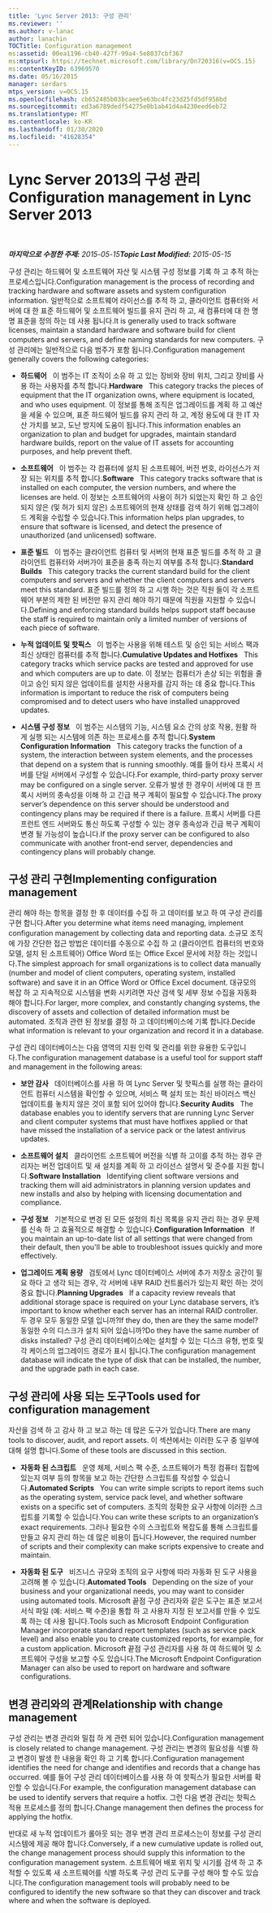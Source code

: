 ```yaml
---
title: 'Lync Server 2013: 구성 관리'
ms.reviewer: ''
ms.author: v-lanac
author: lanachin
TOCTitle: Configuration management
ms:assetid: 00ea1196-cb40-427f-99a4-5e8037cbf367
ms:mtpsurl: https://technet.microsoft.com/library/Dn720316(v=OCS.15)
ms:contentKeyID: 63969570
ms.date: 05/16/2015
manager: serdars
mtps_version: v=OCS.15
ms.openlocfilehash: cb652485b03bcaee5e63bc4fc23d25fd5df958bd
ms.sourcegitcommit: ed3a6789dedf54275e0b1ab41d4a4230eed6eb72
ms.translationtype: MT
ms.contentlocale: ko-KR
ms.lasthandoff: 01/30/2020
ms.locfileid: "41628354"
---
```

<div data-xmlns="http://www.w3.org/1999/xhtml">

<div class="topic" data-xmlns="http://www.w3.org/1999/xhtml" data-msxsl="urn:schemas-microsoft-com:xslt" data-cs="https://msdn.microsoft.com/">

<div data-asp="https://msdn2.microsoft.com/asp">

# <a name="configuration-management-in-lync-server-2013"></a><span data-ttu-id="db03e-102">Lync Server 2013의 구성 관리</span><span class="sxs-lookup"><span data-stu-id="db03e-102">Configuration management in Lync Server 2013</span></span>

</div>

<div id="mainSection">

<div id="mainBody">

<span> </span>

<span data-ttu-id="db03e-103">_**마지막으로 수정한 주제:** 2015-05-15_</span><span class="sxs-lookup"><span data-stu-id="db03e-103">_**Topic Last Modified:** 2015-05-15_</span></span>

<span data-ttu-id="db03e-104">구성 관리는 하드웨어 및 소프트웨어 자산 및 시스템 구성 정보를 기록 하 고 추적 하는 프로세스입니다.</span><span class="sxs-lookup"><span data-stu-id="db03e-104">Configuration management is the process of recording and tracking hardware and software assets and system configuration information.</span></span> <span data-ttu-id="db03e-105">일반적으로 소프트웨어 라이선스를 추적 하 고, 클라이언트 컴퓨터와 서버에 대 한 표준 하드웨어 및 소프트웨어 빌드를 유지 관리 하 고, 새 컴퓨터에 대 한 명명 표준을 정의 하는 데 사용 됩니다.</span><span class="sxs-lookup"><span data-stu-id="db03e-105">It is generally used to track software licenses, maintain a standard hardware and software build for client computers and servers, and define naming standards for new computers.</span></span> <span data-ttu-id="db03e-106">구성 관리에는 일반적으로 다음 범주가 포함 됩니다.</span><span class="sxs-lookup"><span data-stu-id="db03e-106">Configuration management generally covers the following categories:</span></span>

  - <span data-ttu-id="db03e-107">**하드웨어**   이 범주는 IT 조직이 소유 하 고 있는 장비와 장비 위치, 그리고 장비를 사용 하는 사용자를 추적 합니다.</span><span class="sxs-lookup"><span data-stu-id="db03e-107">**Hardware**   This category tracks the pieces of equipment that the IT organization owns, where equipment is located, and who uses equipment.</span></span> <span data-ttu-id="db03e-108">이 정보를 통해 조직은 업그레이드를 계획 하 고 예산을 세울 수 있으며, 표준 하드웨어 빌드를 유지 관리 하 고, 계정 용도에 대 한 IT 자산 가치를 보고, 도난 방지에 도움이 됩니다.</span><span class="sxs-lookup"><span data-stu-id="db03e-108">This information enables an organization to plan and budget for upgrades, maintain standard hardware builds, report on the value of IT assets for accounting purposes, and help prevent theft.</span></span>

  - <span data-ttu-id="db03e-109">**소프트웨어**   이 범주는 각 컴퓨터에 설치 된 소프트웨어, 버전 번호, 라이선스가 저장 되는 위치를 추적 합니다.</span><span class="sxs-lookup"><span data-stu-id="db03e-109">**Software**   This category tracks software that is installed on each computer, the version numbers, and where the licenses are held.</span></span> <span data-ttu-id="db03e-110">이 정보는 소프트웨어의 사용이 허가 되었는지 확인 하 고 승인 되지 않은 (및 허가 되지 않은) 소프트웨어의 현재 상태를 검색 하기 위해 업그레이드 계획을 수립할 수 있습니다.</span><span class="sxs-lookup"><span data-stu-id="db03e-110">This information helps plan upgrades, to ensure that software is licensed, and detect the presence of unauthorized (and unlicensed) software.</span></span>

  - <span data-ttu-id="db03e-111">**표준 빌드**   이 범주는 클라이언트 컴퓨터 및 서버의 현재 표준 빌드를 추적 하 고 클라이언트 컴퓨터와 서버가이 표준을 충족 하는지 여부를 추적 합니다.</span><span class="sxs-lookup"><span data-stu-id="db03e-111">**Standard Builds**   This category tracks the current standard build for the client computers and servers and whether the client computers and servers meet this standard.</span></span> <span data-ttu-id="db03e-112">표준 빌드를 정의 하 고 시행 하는 것은 직원 들이 각 소프트웨어 부분의 제한 된 버전만 유지 관리 해야 하기 때문에 직원을 지원할 수 있습니다.</span><span class="sxs-lookup"><span data-stu-id="db03e-112">Defining and enforcing standard builds helps support staff because the staff is required to maintain only a limited number of versions of each piece of software.</span></span>

  - <span data-ttu-id="db03e-113">**누적 업데이트 및 핫픽스**   이 범주는 사용을 위해 테스트 및 승인 되는 서비스 팩과 최신 상태인 컴퓨터를 추적 합니다.</span><span class="sxs-lookup"><span data-stu-id="db03e-113">**Cumulative Updates and Hotfixes**   This category tracks which service packs are tested and approved for use and which computers are up to date.</span></span> <span data-ttu-id="db03e-114">이 정보는 컴퓨터가 손상 되는 위험을 줄이고 승인 되지 않은 업데이트를 설치한 사용자를 감지 하는 데 중요 합니다.</span><span class="sxs-lookup"><span data-stu-id="db03e-114">This information is important to reduce the risk of computers being compromised and to detect users who have installed unapproved updates.</span></span>

  - <span data-ttu-id="db03e-115">**시스템 구성 정보**   이 범주는 시스템의 기능, 시스템 요소 간의 상호 작용, 원활 하 게 실행 되는 시스템에 의존 하는 프로세스를 추적 합니다.</span><span class="sxs-lookup"><span data-stu-id="db03e-115">**System Configuration Information**   This category tracks the function of a system, the interaction between system elements, and the processes that depend on a system that is running smoothly.</span></span> <span data-ttu-id="db03e-116">예를 들어 타사 프록시 서버를 단일 서버에서 구성할 수 있습니다.</span><span class="sxs-lookup"><span data-stu-id="db03e-116">For example, third-party proxy server may be configured on a single server.</span></span> <span data-ttu-id="db03e-117">오류가 발생 한 경우이 서버에 대 한 프록시 서버의 종속성을 이해 하 고 긴급 복구 계획이 필요할 수 있습니다.</span><span class="sxs-lookup"><span data-stu-id="db03e-117">The proxy server’s dependence on this server should be understood and contingency plans may be required if there is a failure.</span></span> <span data-ttu-id="db03e-118">프록시 서버를 다른 프런트 엔드 서버와도 통신 하도록 구성할 수 있는 경우 종속성과 긴급 복구 계획이 변경 될 가능성이 높습니다.</span><span class="sxs-lookup"><span data-stu-id="db03e-118">If the proxy server can be configured to also communicate with another front-end server, dependencies and contingency plans will probably change.</span></span>

<div>

## <a name="implementing-configuration-management"></a><span data-ttu-id="db03e-119">구성 관리 구현</span><span class="sxs-lookup"><span data-stu-id="db03e-119">Implementing configuration management</span></span>

<span data-ttu-id="db03e-120">관리 해야 하는 항목을 결정 한 후 데이터를 수집 하 고 데이터를 보고 하 여 구성 관리를 구현 합니다.</span><span class="sxs-lookup"><span data-stu-id="db03e-120">After you determine what items need managing, implement configuration management by collecting data and reporting data.</span></span> <span data-ttu-id="db03e-121">소규모 조직에 가장 간단한 접근 방법은 데이터를 수동으로 수집 하 고 (클라이언트 컴퓨터의 번호와 모델, 설치 된 소프트웨어) Office Word 또는 Office Excel 문서에 저장 하는 것입니다.</span><span class="sxs-lookup"><span data-stu-id="db03e-121">The simplest approach for small organizations is to collect data manually (number and model of client computers, operating system, installed software) and save it in an Office Word or Office Excel document.</span></span> <span data-ttu-id="db03e-122">대규모의 복잡 하 고 지속적으로 시스템을 변화 시키려면 자산 검색 및 세부 정보 수집을 자동화 해야 합니다.</span><span class="sxs-lookup"><span data-stu-id="db03e-122">For larger, more complex, and constantly changing systems, the discovery of assets and collection of detailed information must be automated.</span></span> <span data-ttu-id="db03e-123">조직과 관련 된 정보를 결정 하 고 데이터베이스에 기록 합니다.</span><span class="sxs-lookup"><span data-stu-id="db03e-123">Decide what information is relevant to your organization and record it in a database.</span></span>

<span data-ttu-id="db03e-124">구성 관리 데이터베이스는 다음 영역의 지원 인력 및 관리를 위한 유용한 도구입니다.</span><span class="sxs-lookup"><span data-stu-id="db03e-124">The configuration management database is a useful tool for support staff and management in the following areas:</span></span>

  - <span data-ttu-id="db03e-125">**보안 감사**   데이터베이스를 사용 하 여 Lync Server 및 핫픽스를 실행 하는 클라이언트 컴퓨터 시스템을 확인할 수 있으며, 서비스 팩 설치 또는 최신 바이러스 백신 업데이트를 놓치지 않은 것이 포함 되어 있어야 합니다.</span><span class="sxs-lookup"><span data-stu-id="db03e-125">**Security Audits**   The database enables you to identify servers that are running Lync Server and client computer systems that must have hotfixes applied or that have missed the installation of a service pack or the latest antivirus updates.</span></span>

  - <span data-ttu-id="db03e-126">**소프트웨어 설치**   클라이언트 소프트웨어 버전을 식별 하 고이를 추적 하는 경우 관리자는 버전 업데이트 및 새 설치를 계획 하 고 라이선스 설명서 및 준수를 지원 합니다.</span><span class="sxs-lookup"><span data-stu-id="db03e-126">**Software Installation**   Identifying client software versions and tracking them will aid administrators in planning version updates and new installs and also by helping with licensing documentation and compliance.</span></span>

  - <span data-ttu-id="db03e-127">**구성 정보**   기본적으로 변경 된 모든 설정의 최신 목록을 유지 관리 하는 경우 문제를 신속 하 고 효율적으로 해결할 수 있습니다.</span><span class="sxs-lookup"><span data-stu-id="db03e-127">**Configuration Information**   If you maintain an up-to-date list of all settings that were changed from their default, then you'll be able to troubleshoot issues quickly and more effectively.</span></span>

  - <span data-ttu-id="db03e-128">**업그레이드 계획 용량**   검토에서 Lync 데이터베이스 서버에 추가 저장소 공간이 필요 하다 고 생각 되는 경우, 각 서버에 내부 RAID 컨트롤러가 있는지 확인 하는 것이 중요 합니다.</span><span class="sxs-lookup"><span data-stu-id="db03e-128">**Planning Upgrades**   If a capacity review reveals that additional storage space is required on your Lync database servers, it’s important to know whether each server has an internal RAID controller.</span></span> <span data-ttu-id="db03e-129">두 경우 모두 동일한 모델 입니까?</span><span class="sxs-lookup"><span data-stu-id="db03e-129">If they do, then are they the same model?</span></span> <span data-ttu-id="db03e-130">동일한 수의 디스크가 설치 되어 있습니까?</span><span class="sxs-lookup"><span data-stu-id="db03e-130">Do they have the same number of disks installed?</span></span> <span data-ttu-id="db03e-131">구성 관리 데이터베이스에는 설치할 수 있는 디스크 유형, 번호 및 각 케이스의 업그레이드 경로가 표시 됩니다.</span><span class="sxs-lookup"><span data-stu-id="db03e-131">The configuration management database will indicate the type of disk that can be installed, the number, and the upgrade path in each case.</span></span>

</div>

<div>

## <a name="tools-used-for-configuration-management"></a><span data-ttu-id="db03e-132">구성 관리에 사용 되는 도구</span><span class="sxs-lookup"><span data-stu-id="db03e-132">Tools used for configuration management</span></span>

<span data-ttu-id="db03e-133">자산을 검색 하 고 감사 하 고 보고 하는 데 많은 도구가 있습니다.</span><span class="sxs-lookup"><span data-stu-id="db03e-133">There are many tools to discover, audit, and report assets.</span></span> <span data-ttu-id="db03e-134">이 섹션에서는 이러한 도구 중 일부에 대해 설명 합니다.</span><span class="sxs-lookup"><span data-stu-id="db03e-134">Some of these tools are discussed in this section.</span></span>

  - <span data-ttu-id="db03e-135">**자동화 된 스크립트**   운영 체제, 서비스 팩 수준, 소프트웨어가 특정 컴퓨터 집합에 있는지 여부 등의 항목을 보고 하는 간단한 스크립트를 작성할 수 있습니다.</span><span class="sxs-lookup"><span data-stu-id="db03e-135">**Automated Scripts**   You can write simple scripts to report items such as the operating system, service pack level, and whether software exists on a specific set of computers.</span></span> <span data-ttu-id="db03e-136">조직의 정확한 요구 사항에 이러한 스크립트를 기록할 수 있습니다.</span><span class="sxs-lookup"><span data-stu-id="db03e-136">You can write these scripts to an organization’s exact requirements.</span></span> <span data-ttu-id="db03e-137">그러나 필요한 수의 스크립트와 복잡도를 통해 스크립트를 만들고 유지 관리 하는 데 많은 비용이 듭니다.</span><span class="sxs-lookup"><span data-stu-id="db03e-137">However, the required number of scripts and their complexity can make scripts expensive to create and maintain.</span></span>

  - <span data-ttu-id="db03e-138">**자동화 된 도구**   비즈니스 규모와 조직의 요구 사항에 따라 자동화 된 도구 사용을 고려해 볼 수 있습니다.</span><span class="sxs-lookup"><span data-stu-id="db03e-138">**Automated Tools**   Depending on the size of your business and your organizational needs, you may want to consider using automated tools.</span></span> <span data-ttu-id="db03e-139">Microsoft 끝점 구성 관리자와 같은 도구는 표준 보고서 서식 파일 (예: 서비스 팩 수준)을 통합 하 고 사용자 지정 된 보고서를 만들 수 있도록 하는 데 사용 됩니다.</span><span class="sxs-lookup"><span data-stu-id="db03e-139">Tools such as Microsoft Endpoint Configuration Manager incorporate standard report templates (such as service pack level) and also enable you to create customized reports, for example, for a custom application.</span></span> <span data-ttu-id="db03e-140">Microsoft 끝점 구성 관리자를 사용 하 여 하드웨어 및 소프트웨어 구성을 보고할 수도 있습니다.</span><span class="sxs-lookup"><span data-stu-id="db03e-140">The Microsoft Endpoint Configuration Manager can also be used to report on hardware and software configurations.</span></span>

</div>

<div>

## <a name="relationship-with-change-management"></a><span data-ttu-id="db03e-141">변경 관리와의 관계</span><span class="sxs-lookup"><span data-stu-id="db03e-141">Relationship with change management</span></span>

<span data-ttu-id="db03e-142">구성 관리는 변경 관리와 밀접 하 게 관련 되어 있습니다.</span><span class="sxs-lookup"><span data-stu-id="db03e-142">Configuration management is closely related to change management.</span></span> <span data-ttu-id="db03e-143">구성 관리는 변경의 필요성을 식별 하 고 변경이 발생 한 내용을 확인 하 고 기록 합니다.</span><span class="sxs-lookup"><span data-stu-id="db03e-143">Configuration management identifies the need for change and identifies and records that a change has occurred.</span></span> <span data-ttu-id="db03e-144">예를 들어 구성 관리 데이터베이스를 사용 하 여 핫픽스가 필요한 서버를 확인할 수 있습니다.</span><span class="sxs-lookup"><span data-stu-id="db03e-144">For example, the configuration management database can be used to identify servers that require a hotfix.</span></span> <span data-ttu-id="db03e-145">그런 다음 변경 관리는 핫픽스 적용 프로세스를 정의 합니다.</span><span class="sxs-lookup"><span data-stu-id="db03e-145">Change management then defines the process for applying the hotfix.</span></span>

<span data-ttu-id="db03e-146">반대로 새 누적 업데이트가 롤아웃 되는 경우 변경 관리 프로세스는이 정보를 구성 관리 시스템에 제공 해야 합니다.</span><span class="sxs-lookup"><span data-stu-id="db03e-146">Conversely, if a new cumulative update is rolled out, the change management process should supply this information to the configuration management system.</span></span> <span data-ttu-id="db03e-147">소프트웨어 배포 위치 및 시기를 검색 하 고 추적할 수 있도록 새 소프트웨어를 식별 하도록 구성 관리 도구를 구성 해야 할 수도 있습니다.</span><span class="sxs-lookup"><span data-stu-id="db03e-147">The configuration management tools will probably need to be configured to identify the new software so that they can discover and track where and when the software is deployed.</span></span>

</div>

</div>

<span> </span>

</div>

</div>

</div>

